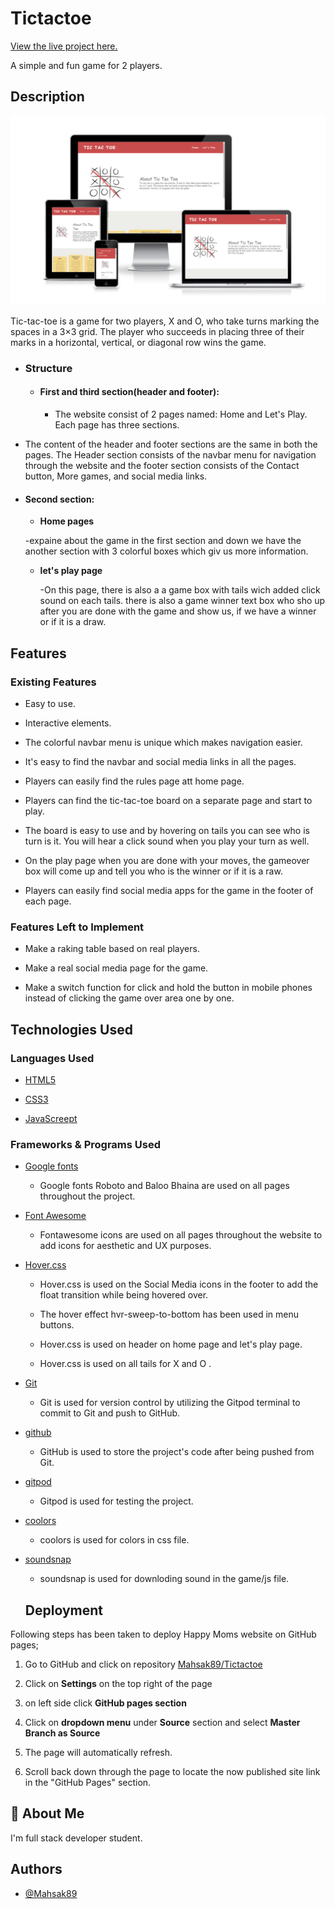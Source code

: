 # Tictactoe

[View the live project here.](https://mahsak89.github.io/Tictactoe/)

A simple and fun game for 2 players.

## **Description**

![Desktop view](assest/image/xo_screenshot.png)

Tic-tac-toe is a game for two players, X and O, who take turns marking the spaces in a 3×3 grid. The player who succeeds in placing three of their marks in a horizontal, vertical, or diagonal row wins the game.

- ### **Structure**

  - #### First and third section(header and footer):

    - The website consist of 2 pages named: Home and Let's Play. Each page has three sections.

 - The content of the header and footer sections are the same in both the pages. The Header section consists of the navbar menu for navigation through the website and the footer section consists of the Contact button, More games, and social media links.

  - #### Second section:

    - **Home pages**

     -expaine about the game in the first section and down we have the another section with 3 colorful boxes which giv us more information.

    - **let's play page**

      -On this page, there is also a a game box with tails wich added click sound on each tails. there is also a game winner text box who sho up after you are done with the game and show us, if we have a winner or if it is a draw.



## **Features**
### Existing Features

- Easy to use.

- Interactive elements.

- The colorful navbar menu is unique which makes navigation easier.

- It's easy to find the navbar and social media links in all the pages.

- Players can easily find the rules page att home page.

- Players can find the tic-tac-toe board on a separate page and start to play.

- The board is easy to use and by hovering on tails you can see who is turn is it. You will hear a click sound when you play your turn as well.

- On the play page when you are done with your moves, the gameover box will come up and tell you who is the winner or if it is a raw.

- Players can easily find social media apps for the game in the footer of each page.

### Features Left to Implement

- Make a raking table based on real players.

- Make a  real social media page for the game.

- Make a switch function for click and hold the button in mobile phones instead of clicking the game over area one by one.

## Technologies Used

### **Languages Used**

- [HTML5](https://en.wikipedia.org/wiki/HTML5)

- [CSS3](https://en.wikipedia.org/wiki/Cascading_Style_Sheets)

- [JavaScreept](https://en.wikipedia.org/wiki/JavaScript)

### **Frameworks & Programs Used**

- [Google fonts](https://fonts.google.com/)

  - Google fonts Roboto and Baloo Bhaina are used on all pages throughout the project.

- [Font Awesome](https://fontawesome.com/v4.7.0/icons/)

  - Fontawesome icons are used on all pages throughout the website to add icons for aesthetic and UX purposes.

- [Hover.css](https://ianlunn.github.io/Hover/)

  - Hover.css is used on the Social Media icons in the footer to add the float transition while being hovered over.

  - The hover effect hvr-sweep-to-bottom has been used in menu buttons.

  - Hover.css is used on header on home page and let's play page.

  - Hover.css is used on all tails for X and O .

- [Git](https://en.wikipedia.org/wiki/Git)

  - Git is used for version control by utilizing the Gitpod terminal to commit to Git and push to GitHub.

- [github](https://github.com/)

  - GitHub is used to store the project's code after being pushed from Git.

- [gitpod](https://www.gitpod.io/)

  - Gitpod is used for testing the project.

- [coolors](https://coolors.co/)
 
  - coolors is used for colors in css file.

- [soundsnap](https://www.soundsnap.com/)
   
  - soundsnap is used for downloding sound in the game/js file.


  ## **Deployment**

Following steps has been taken to deploy Happy Moms website on GitHub pages;

1. Go to GitHub and click on repository [Mahsak89/Tictactoe](https://github.com/Mahsak89/Tictactoe)

1. Click on **Settings** on the top right of the page

1. on left side click **GitHub pages section**

1. Click on **dropdown menu** under **Source** section and select **Master Branch as Source**

1. The page will automatically refresh.

1. Scroll back down through the page to locate the now published site link in the "GitHub Pages" section.
## 🚀 About Me
I'm  full stack developer student.

## Authors
- [@Mahsak89](https://github.com/Mahsak89)






     

    
   








